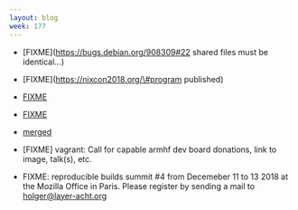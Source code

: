 ```yaml
---
layout: blog
week: 177
---
```


* [FIXME](https://bugs.debian.org/908309#22 shared files must be identical...)

* [FIXME](https://nixcon2018.org/\#program published)

* [FIXME](https://github.com/systemd/systemd/issues/10045)

* [FIXME](https://bugs.debian.org/875700#19)

* [merged](https://github.com/sphinx-doc/sphinx/pull/5388#issuecomment-418788254)

* [FIXME] vagrant: Call for capable armhf dev board donations, link to image, talk(s), etc.

* FIXME: reproducible builds summit #4 from Decemeber 11 to 13 2018 at the Mozilla Office in Paris. Please register by sending a mail to holger@layer-acht.org
